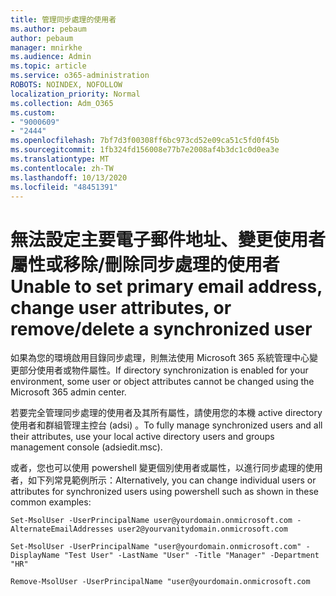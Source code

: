 ```yaml
---
title: 管理同步處理的使用者
ms.author: pebaum
author: pebaum
manager: mnirkhe
ms.audience: Admin
ms.topic: article
ms.service: o365-administration
ROBOTS: NOINDEX, NOFOLLOW
localization_priority: Normal
ms.collection: Adm_O365
ms.custom:
- "9000609"
- "2444"
ms.openlocfilehash: 7bf7d3f00308ff6bc973cd52e09ca51c5fd0f45b
ms.sourcegitcommit: 1fb324fd156008e77b7e2008af4b3dc1c0d0ea3e
ms.translationtype: MT
ms.contentlocale: zh-TW
ms.lasthandoff: 10/13/2020
ms.locfileid: "48451391"
---
```

# <a name="unable-to-set-primary-email-address-change-user-attributes-or-removedelete-a-synchronized-user"></a><span data-ttu-id="ed55e-102">無法設定主要電子郵件地址、變更使用者屬性或移除/刪除同步處理的使用者</span><span class="sxs-lookup"><span data-stu-id="ed55e-102">Unable to set primary email address, change user attributes, or remove/delete a synchronized user</span></span>

<span data-ttu-id="ed55e-103">如果為您的環境啟用目錄同步處理，則無法使用 Microsoft 365 系統管理中心變更部分使用者或物件屬性。</span><span class="sxs-lookup"><span data-stu-id="ed55e-103">If directory synchronization is enabled for your environment, some user or object attributes cannot be changed using the Microsoft 365 admin center.</span></span>

<span data-ttu-id="ed55e-104">若要完全管理同步處理的使用者及其所有屬性，請使用您的本機 active directory 使用者和群組管理主控台 (adsi) 。</span><span class="sxs-lookup"><span data-stu-id="ed55e-104">To fully manage synchronized users and all their attributes, use your local active directory users and groups management console (adsiedit.msc).</span></span>  

<span data-ttu-id="ed55e-105">或者，您也可以使用 powershell 變更個別使用者或屬性，以進行同步處理的使用者，如下列常見範例所示：</span><span class="sxs-lookup"><span data-stu-id="ed55e-105">Alternatively, you can change individual users or attributes for synchronized users using powershell such as shown in these common examples:</span></span>

`Set-MsolUser -UserPrincipalName user@yourdomain.onmicrosoft.com -AlternateEmailAddresses user2@yourvanitydomain.onmicrosoft.com`

`Set-MsolUser -UserPrincipalName "user@yourdomain.onmicrosoft.com" -DisplayName "Test User" -LastName "User" -Title "Manager" -Department "HR"`

`Remove-MsolUser -UserPrincipalName "user@yourdomain.onmicrosoft.com`
